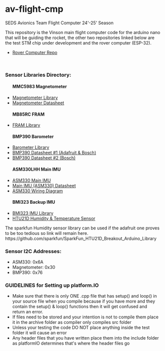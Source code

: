# av-flight-cmp

SEDS Avionics Team Flight Computer 24'-25' Season
<br/>

This repository is the Vinson main flight computer code for the arduino nano that will be guiding the rocket, the other two repositories linked below are the test STM chip under development and the rover computer (ESP-32).

<ul>
  <li><a href="https://github.com/erielC/av-rover-cmp/tree/main" target="_blank">Rover Computer Repo</a></li>
</ul>
<br/>
<h3>Sensor Libraries Directory:</h3>
<ul>
  <h4>MMC5983 Magnetometer</h4>
  <li><a href="https://github.com/sparkfun/SparkFun_MMC5983MA_Magnetometer_Arduino_Library/tree/main" target="_blank"> Magnetometer Library</a></li>
  <li><a href="https://www.memsic.com/Public/Uploads/uploadfile/files/20220119/MMC5983MADatasheetRevA.pdf">Magnetometer Datasheet</a></li>
  <h4>MB85RC FRAM</h4>
  <li><a href="https://github.com/sosandroid/FRAM_MB85RC_I2C" target="_blank"> FRAM Library</a></li>
  <h4>BMP390 Barometer</h4>
  <li><a href="https://github.com/adafruit/Adafruit_BMP3XX" target="_blank"> Barometer Library</a></li>
  <li><a href="https://cdn-learn.adafruit.com/assets/assets/000/096/781/original/bst-bmp390-fl000.pdf?1604526926">BMP390 Datasheet #1 (Adafruit & Bosch)</a></li>
  <li><a href="https://www.bosch-sensortec.com/media/boschsensortec/downloads/datasheets/bst-bmp390-ds002.pdf">BMP390 Datasheet #2 (Bosch)</a></li>
  <h4>ASM330LHH Main IMU</h4>
  <li><a href="https://github.com/stm32duino/ASM330LHH/tree/main" target="_blank">ASM330 Main IMU</a></li>
  <li><a href="https://www.st.com/resource/en/datasheet/asm330lhh.pdf">Main IMU (ASM330) Datasheet</a></li>
  <li><a href="https://github.com/user-attachments/assets/08a4da38-90d2-46dd-91a4-b4015cfabe34">ASM330 Wiring Diagram</a></li>
  <h4>BMI323 Backup IMU</h4>
  <li><a href="https://github.com/boschsensortec/BMI323_SensorAPI" target="_blank">BMI323 IMU Library</a></li>
  <li><a href="https://github.com/adafruit/Adafruit_HTU21DF_Library/tree/master" target="_blank">HTU21D Humidity & Temperature Sensor</a></li>
</ul>
  The sparkfun Humidity sensor library can be used if the adafruit one proves to be too tedious so link will remain here.
  <br/>
  https://github.com/sparkfun/SparkFun_HTU21D_Breakout_Arduino_Library
<br/>

<h3>Sensor I2C Addresses:</h3>
<ul>
  <li>ASM330: 0x6A</li>
  <li>Magnetometer: 0x30</li>
  <li>BMP390: 0x76 </li>
</ul>

<h3>GUIDELINES for Setting up platform.IO</h3>
<ul>
  <li>Make sure that there is only ONE .cpp file that has setup() and loop() in your source file when you compile because if you have more and they contain the setup() & loop() functions then it will get confused and return an error.</li>
  <li>If files need to be stored and your intention is not to compile them place it in the archive folder as compiler only compiles src folder</li>
  <li>Unless your testing the code DO NOT place anything inside the test folder it will cause an error</li>
  <li>Any header files that you have written place them into the include folder as platformIO determines that's where the header files go</li>
</ul>
